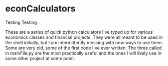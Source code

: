 # econCalculators

Testing Testing

These are a series of quick python calculators I've typed up for various economics classes and financial projects. They were all meant to be used in the shell initially, but I am intermittently messing with new ways to use them. Some are very old, some of the first code I've ever written. The three called in mainFile.py are the most practically useful and the ones I will likely use in some other project at some point. 
